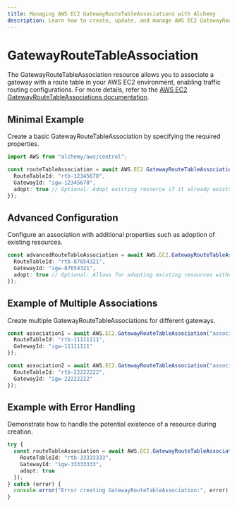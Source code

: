 ```yaml
---
title: Managing AWS EC2 GatewayRouteTableAssociations with Alchemy
description: Learn how to create, update, and manage AWS EC2 GatewayRouteTableAssociations using Alchemy Cloud Control.
---
```


# GatewayRouteTableAssociation

The GatewayRouteTableAssociation resource allows you to associate a gateway with a route table in your AWS EC2 environment, enabling traffic routing configurations. For more details, refer to the [AWS EC2 GatewayRouteTableAssociations documentation](https://docs.aws.amazon.com/ec2/latest/userguide/).

## Minimal Example

Create a basic GatewayRouteTableAssociation by specifying the required properties.

```ts
import AWS from "alchemy/aws/control";

const routeTableAssociation = await AWS.EC2.GatewayRouteTableAssociation("myRouteTableAssociation", {
  RouteTableId: "rtb-12345678",
  GatewayId: "igw-12345678",
  adopt: true // Optional: Adopt existing resource if it already exists
});
```

## Advanced Configuration

Configure an association with additional properties such as adoption of existing resources.

```ts
const advancedRouteTableAssociation = await AWS.EC2.GatewayRouteTableAssociation("advancedRouteTableAssociation", {
  RouteTableId: "rtb-87654321",
  GatewayId: "igw-87654321",
  adopt: true // Optional: Allows for adopting existing resources without failure
});
```

## Example of Multiple Associations

Create multiple GatewayRouteTableAssociations for different gateways.

```ts
const association1 = await AWS.EC2.GatewayRouteTableAssociation("association1", {
  RouteTableId: "rtb-11111111",
  GatewayId: "igw-11111111"
});

const association2 = await AWS.EC2.GatewayRouteTableAssociation("association2", {
  RouteTableId: "rtb-22222222",
  GatewayId: "igw-22222222"
});
```

## Example with Error Handling

Demonstrate how to handle the potential existence of a resource during creation.

```ts
try {
  const routeTableAssociation = await AWS.EC2.GatewayRouteTableAssociation("safeAssociation", {
    RouteTableId: "rtb-33333333",
    GatewayId: "igw-33333333",
    adopt: true
  });
} catch (error) {
  console.error("Error creating GatewayRouteTableAssociation:", error);
}
```